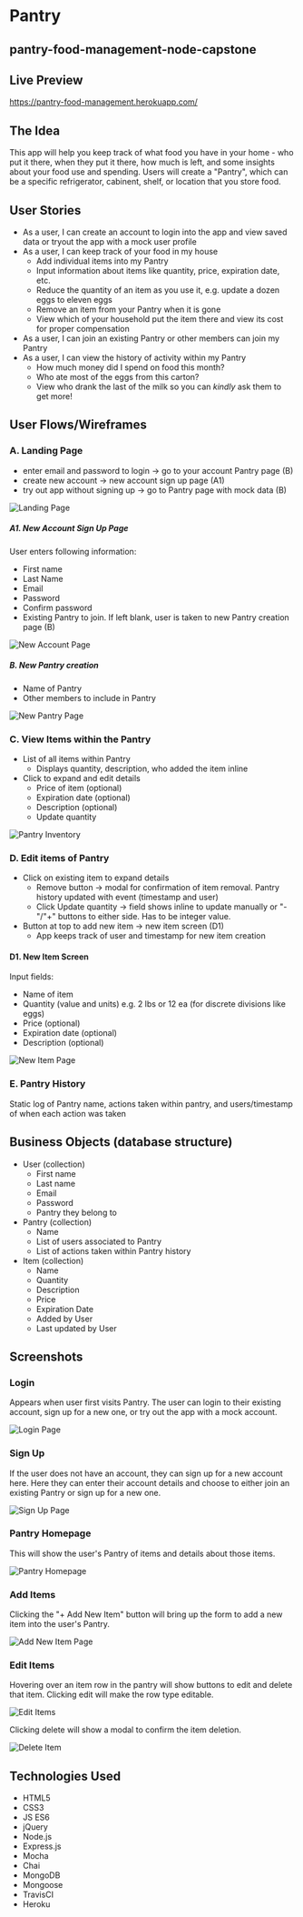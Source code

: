# Pantry
## pantry-food-management-node-capstone 

## Live Preview
https://pantry-food-management.herokuapp.com/

## The Idea

This app will help you keep track of what food you have in your home - who put it there, when they put it there, how much is left, and some insights about your food use and spending. Users will create a "Pantry", which can be a specific refrigerator, cabinent, shelf, or location that you store food.

## User Stories

* As a user, I can create an account to login into the app and view saved data or tryout the app with a mock user profile
* As a user, I can keep track of your food in my house
  * Add individual items into my Pantry
  * Input information about items like quantity, price, expiration date, etc.
  * Reduce the quantity of an item as you use it, e.g. update a dozen eggs to eleven eggs
  * Remove an item from your Pantry when it is gone
  * View which of your household put the item there and view its cost for proper compensation
* As a user, I can join an existing Pantry or other members can join my Pantry
* As a user, I can view the history of activity within my Pantry
  * How much money did I spend on food this month?
  * Who ate most of the eggs from this carton?
  * View who drank the last of the milk so you can *kindly* ask them to get more!

## User Flows/Wireframes

### A. Landing Page
* enter email and password to login -> go to your account Pantry page (B)
* create new account -> new account sign up page (A1)
* try out app without signing up -> go to Pantry page with mock data (B)

![Landing Page](img/readme/login.png)

##### A1. New Account Sign Up Page
User enters following information:
* First name
* Last Name
* Email
* Password
* Confirm password
* Existing Pantry to join.  If left blank, user is taken to new Pantry creation page (B)

![New Account Page](img/readme/sign-up.png)

##### B. New Pantry creation
* Name of Pantry
* Other members to include in Pantry

![New Pantry Page](img/readme/new-pantry.png)

### C. View Items within the Pantry
* List of all items within Pantry
   * Displays quantity, description, who added the item inline
* Click to expand and edit details
   * Price of item (optional)
   * Expiration date (optional)
   * Description (optional)
   * Update quantity
   
![Pantry Inventory](img/readme/inventory-list.png)

### D. Edit items of Pantry
* Click on existing item to expand details
   * Remove button -> modal for confirmation of item removal. Pantry history updated with event (timestamp and user)
   * Click Update quantity -> field shows inline to update manually or "-"/"+" buttons to either side.  Has to be integer value.
* Button at top to add new item -> new item screen (D1)
   * App keeps track of user and timestamp for new item creation
   
#### D1. New Item Screen
Input fields:
* Name of item
* Quantity (value and units) e.g. 2 lbs or 12 ea (for discrete divisions like eggs)
* Price (optional)
* Expiration date (optional)
* Description (optional)
   
![New Item Page](img/readme/new-item.png)
   
### E. Pantry History
Static log of Pantry name, actions taken within pantry, and users/timestamp of when each action was taken

## Business Objects (database structure)

* User (collection)
   * First name
   * Last name
   * Email
   * Password
   * Pantry they belong to
* Pantry (collection)
   * Name
   * List of users associated to Pantry
   * List of actions taken within Pantry history
* Item (collection)
   * Name
   * Quantity
   * Description
   * Price
   * Expiration Date 
   * Added by User
   * Last updated by User
   
## Screenshots
### Login
Appears when user first visits Pantry.  The user can login to their existing account, sign up for a new one, or try out the app with a mock account.

![Login Page](img/readme/screenshots/login.png)

### Sign Up
If the user does not have an account, they can sign up for a new account here.  Here they can enter their account details and choose to either join an existing Pantry or sign up for a new one.

![Sign Up Page](img/readme/screenshots/sign-up.png)

### Pantry Homepage
This will show the user's Pantry of items and details about those items.  

![Pantry Homepage](img/readme/screenshots/homepage.png)

### Add Items
Clicking the "+ Add New Item" button will bring up the form to add a new item into the user's Pantry.

![Add New Item Page](img/readme/screenshots/add-item.png)

### Edit Items
Hovering over an item row in the pantry will show buttons to edit and delete that item.  Clicking edit will make the row type editable.

![Edit Items](img/readme/screenshots/edit-item.png)

Clicking delete will show a modal to confirm the item deletion.

![Delete Item](img/readme/screenshots/delete-item.png)

   
## Technologies Used

* HTML5
* CSS3
* JS ES6
* jQuery
* Node.js
* Express.js
* Mocha
* Chai
* MongoDB
* Mongoose
* TravisCI
* Heroku

